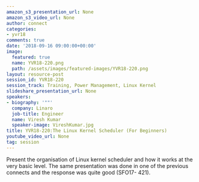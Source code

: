 ```yaml
---
amazon_s3_presentation_url: None
amazon_s3_video_url: None
author: connect
categories:
- yvr18
comments: true
date: '2018-09-16 09:00:00+00:00'
image:
  featured: true
  name: YVR18-220.png
  path: /assets/images/featured-images/YVR18-220.png
layout: resource-post
session_id: YVR18-220
session_track: Training, Power Management, Linux Kernel
slideshare_presentation_url: None
speakers:
- biography: '""'
  company: Linaro
  job-title: Engineer
  name: Viresh Kumar
  speaker-image: VireshKumar.jpg
title: YVR18-220:The Linux Kernel Scheduler (For Beginners)
youtube_video_url: None
tag: session
---
```


Present the organisation of Linux kernel scheduler and how it works at the very basic level. The same presentation was done in one of the previous connects and the response was quite good (SFO17- 421).